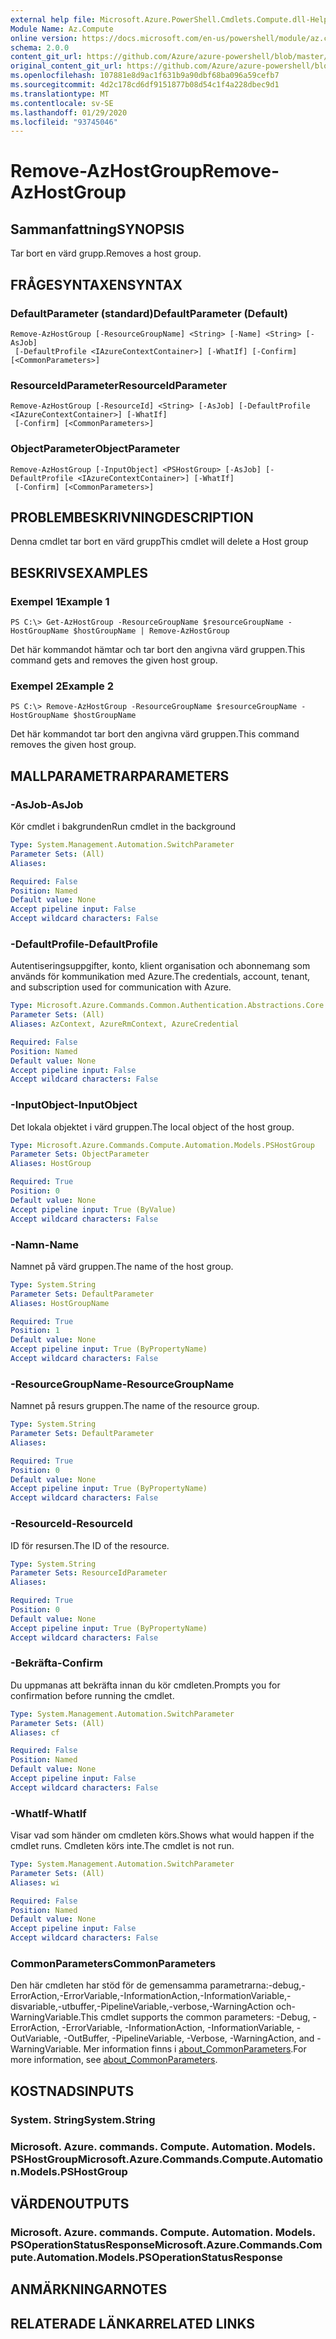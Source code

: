 ```yaml
---
external help file: Microsoft.Azure.PowerShell.Cmdlets.Compute.dll-Help.xml
Module Name: Az.Compute
online version: https://docs.microsoft.com/en-us/powershell/module/az.compute/remove-azhostgroup
schema: 2.0.0
content_git_url: https://github.com/Azure/azure-powershell/blob/master/src/Compute/Compute/help/Remove-AzHostGroup.md
original_content_git_url: https://github.com/Azure/azure-powershell/blob/master/src/Compute/Compute/help/Remove-AzHostGroup.md
ms.openlocfilehash: 107881e8d9ac1f631b9a90dbf68ba096a59cefb7
ms.sourcegitcommit: 4d2c178cd6df9151877b08d54c1f4a228dbec9d1
ms.translationtype: MT
ms.contentlocale: sv-SE
ms.lasthandoff: 01/29/2020
ms.locfileid: "93745046"
---
```

# <span data-ttu-id="47f06-101">Remove-AzHostGroup</span><span class="sxs-lookup"><span data-stu-id="47f06-101">Remove-AzHostGroup</span></span>

## <span data-ttu-id="47f06-102">Sammanfattning</span><span class="sxs-lookup"><span data-stu-id="47f06-102">SYNOPSIS</span></span>
<span data-ttu-id="47f06-103">Tar bort en värd grupp.</span><span class="sxs-lookup"><span data-stu-id="47f06-103">Removes a host group.</span></span>

## <span data-ttu-id="47f06-104">FRÅGESYNTAXEN</span><span class="sxs-lookup"><span data-stu-id="47f06-104">SYNTAX</span></span>

### <span data-ttu-id="47f06-105">DefaultParameter (standard)</span><span class="sxs-lookup"><span data-stu-id="47f06-105">DefaultParameter (Default)</span></span>
```
Remove-AzHostGroup [-ResourceGroupName] <String> [-Name] <String> [-AsJob]
 [-DefaultProfile <IAzureContextContainer>] [-WhatIf] [-Confirm] [<CommonParameters>]
```

### <span data-ttu-id="47f06-106">ResourceIdParameter</span><span class="sxs-lookup"><span data-stu-id="47f06-106">ResourceIdParameter</span></span>
```
Remove-AzHostGroup [-ResourceId] <String> [-AsJob] [-DefaultProfile <IAzureContextContainer>] [-WhatIf]
 [-Confirm] [<CommonParameters>]
```

### <span data-ttu-id="47f06-107">ObjectParameter</span><span class="sxs-lookup"><span data-stu-id="47f06-107">ObjectParameter</span></span>
```
Remove-AzHostGroup [-InputObject] <PSHostGroup> [-AsJob] [-DefaultProfile <IAzureContextContainer>] [-WhatIf]
 [-Confirm] [<CommonParameters>]
```

## <span data-ttu-id="47f06-108">PROBLEMBESKRIVNING</span><span class="sxs-lookup"><span data-stu-id="47f06-108">DESCRIPTION</span></span>
<span data-ttu-id="47f06-109">Denna cmdlet tar bort en värd grupp</span><span class="sxs-lookup"><span data-stu-id="47f06-109">This cmdlet will delete a Host group</span></span>

## <span data-ttu-id="47f06-110">BESKRIVS</span><span class="sxs-lookup"><span data-stu-id="47f06-110">EXAMPLES</span></span>

### <span data-ttu-id="47f06-111">Exempel 1</span><span class="sxs-lookup"><span data-stu-id="47f06-111">Example 1</span></span>
```
PS C:\> Get-AzHostGroup -ResourceGroupName $resourceGroupName -HostGroupName $hostGroupName | Remove-AzHostGroup
```

<span data-ttu-id="47f06-112">Det här kommandot hämtar och tar bort den angivna värd gruppen.</span><span class="sxs-lookup"><span data-stu-id="47f06-112">This command gets and removes the given host group.</span></span>

### <span data-ttu-id="47f06-113">Exempel 2</span><span class="sxs-lookup"><span data-stu-id="47f06-113">Example 2</span></span>
```
PS C:\> Remove-AzHostGroup -ResourceGroupName $resourceGroupName -HostGroupName $hostGroupName
```

<span data-ttu-id="47f06-114">Det här kommandot tar bort den angivna värd gruppen.</span><span class="sxs-lookup"><span data-stu-id="47f06-114">This command removes the given host group.</span></span>

## <span data-ttu-id="47f06-115">MALLPARAMETRAR</span><span class="sxs-lookup"><span data-stu-id="47f06-115">PARAMETERS</span></span>

### <span data-ttu-id="47f06-116">-AsJob</span><span class="sxs-lookup"><span data-stu-id="47f06-116">-AsJob</span></span>
<span data-ttu-id="47f06-117">Kör cmdlet i bakgrunden</span><span class="sxs-lookup"><span data-stu-id="47f06-117">Run cmdlet in the background</span></span>

```yaml
Type: System.Management.Automation.SwitchParameter
Parameter Sets: (All)
Aliases:

Required: False
Position: Named
Default value: None
Accept pipeline input: False
Accept wildcard characters: False
```

### <span data-ttu-id="47f06-118">-DefaultProfile</span><span class="sxs-lookup"><span data-stu-id="47f06-118">-DefaultProfile</span></span>
<span data-ttu-id="47f06-119">Autentiseringsuppgifter, konto, klient organisation och abonnemang som används för kommunikation med Azure.</span><span class="sxs-lookup"><span data-stu-id="47f06-119">The credentials, account, tenant, and subscription used for communication with Azure.</span></span>

```yaml
Type: Microsoft.Azure.Commands.Common.Authentication.Abstractions.Core.IAzureContextContainer
Parameter Sets: (All)
Aliases: AzContext, AzureRmContext, AzureCredential

Required: False
Position: Named
Default value: None
Accept pipeline input: False
Accept wildcard characters: False
```

### <span data-ttu-id="47f06-120">-InputObject</span><span class="sxs-lookup"><span data-stu-id="47f06-120">-InputObject</span></span>
<span data-ttu-id="47f06-121">Det lokala objektet i värd gruppen.</span><span class="sxs-lookup"><span data-stu-id="47f06-121">The local object of the host group.</span></span>

```yaml
Type: Microsoft.Azure.Commands.Compute.Automation.Models.PSHostGroup
Parameter Sets: ObjectParameter
Aliases: HostGroup

Required: True
Position: 0
Default value: None
Accept pipeline input: True (ByValue)
Accept wildcard characters: False
```

### <span data-ttu-id="47f06-122">-Namn</span><span class="sxs-lookup"><span data-stu-id="47f06-122">-Name</span></span>
<span data-ttu-id="47f06-123">Namnet på värd gruppen.</span><span class="sxs-lookup"><span data-stu-id="47f06-123">The name of the host group.</span></span>

```yaml
Type: System.String
Parameter Sets: DefaultParameter
Aliases: HostGroupName

Required: True
Position: 1
Default value: None
Accept pipeline input: True (ByPropertyName)
Accept wildcard characters: False
```

### <span data-ttu-id="47f06-124">-ResourceGroupName</span><span class="sxs-lookup"><span data-stu-id="47f06-124">-ResourceGroupName</span></span>
<span data-ttu-id="47f06-125">Namnet på resurs gruppen.</span><span class="sxs-lookup"><span data-stu-id="47f06-125">The name of the resource group.</span></span>

```yaml
Type: System.String
Parameter Sets: DefaultParameter
Aliases:

Required: True
Position: 0
Default value: None
Accept pipeline input: True (ByPropertyName)
Accept wildcard characters: False
```

### <span data-ttu-id="47f06-126">-ResourceId</span><span class="sxs-lookup"><span data-stu-id="47f06-126">-ResourceId</span></span>
<span data-ttu-id="47f06-127">ID för resursen.</span><span class="sxs-lookup"><span data-stu-id="47f06-127">The ID of the resource.</span></span>

```yaml
Type: System.String
Parameter Sets: ResourceIdParameter
Aliases:

Required: True
Position: 0
Default value: None
Accept pipeline input: True (ByPropertyName)
Accept wildcard characters: False
```

### <span data-ttu-id="47f06-128">-Bekräfta</span><span class="sxs-lookup"><span data-stu-id="47f06-128">-Confirm</span></span>
<span data-ttu-id="47f06-129">Du uppmanas att bekräfta innan du kör cmdleten.</span><span class="sxs-lookup"><span data-stu-id="47f06-129">Prompts you for confirmation before running the cmdlet.</span></span>

```yaml
Type: System.Management.Automation.SwitchParameter
Parameter Sets: (All)
Aliases: cf

Required: False
Position: Named
Default value: None
Accept pipeline input: False
Accept wildcard characters: False
```

### <span data-ttu-id="47f06-130">-WhatIf</span><span class="sxs-lookup"><span data-stu-id="47f06-130">-WhatIf</span></span>
<span data-ttu-id="47f06-131">Visar vad som händer om cmdleten körs.</span><span class="sxs-lookup"><span data-stu-id="47f06-131">Shows what would happen if the cmdlet runs.</span></span>
<span data-ttu-id="47f06-132">Cmdleten körs inte.</span><span class="sxs-lookup"><span data-stu-id="47f06-132">The cmdlet is not run.</span></span>

```yaml
Type: System.Management.Automation.SwitchParameter
Parameter Sets: (All)
Aliases: wi

Required: False
Position: Named
Default value: None
Accept pipeline input: False
Accept wildcard characters: False
```

### <span data-ttu-id="47f06-133">CommonParameters</span><span class="sxs-lookup"><span data-stu-id="47f06-133">CommonParameters</span></span>
<span data-ttu-id="47f06-134">Den här cmdleten har stöd för de gemensamma parametrarna:-debug,-ErrorAction,-ErrorVariable,-InformationAction,-InformationVariable,-disvariable,-utbuffer,-PipelineVariable,-verbose,-WarningAction och-WarningVariable.</span><span class="sxs-lookup"><span data-stu-id="47f06-134">This cmdlet supports the common parameters: -Debug, -ErrorAction, -ErrorVariable, -InformationAction, -InformationVariable, -OutVariable, -OutBuffer, -PipelineVariable, -Verbose, -WarningAction, and -WarningVariable.</span></span> <span data-ttu-id="47f06-135">Mer information finns i [about_CommonParameters](https://go.microsoft.com/fwlink/?LinkID=113216).</span><span class="sxs-lookup"><span data-stu-id="47f06-135">For more information, see [about_CommonParameters](https://go.microsoft.com/fwlink/?LinkID=113216).</span></span>

## <span data-ttu-id="47f06-136">KOSTNADS</span><span class="sxs-lookup"><span data-stu-id="47f06-136">INPUTS</span></span>

### <span data-ttu-id="47f06-137">System. String</span><span class="sxs-lookup"><span data-stu-id="47f06-137">System.String</span></span>

### <span data-ttu-id="47f06-138">Microsoft. Azure. commands. Compute. Automation. Models. PSHostGroup</span><span class="sxs-lookup"><span data-stu-id="47f06-138">Microsoft.Azure.Commands.Compute.Automation.Models.PSHostGroup</span></span>

## <span data-ttu-id="47f06-139">VÄRDEN</span><span class="sxs-lookup"><span data-stu-id="47f06-139">OUTPUTS</span></span>

### <span data-ttu-id="47f06-140">Microsoft. Azure. commands. Compute. Automation. Models. PSOperationStatusResponse</span><span class="sxs-lookup"><span data-stu-id="47f06-140">Microsoft.Azure.Commands.Compute.Automation.Models.PSOperationStatusResponse</span></span>

## <span data-ttu-id="47f06-141">ANMÄRKNINGAR</span><span class="sxs-lookup"><span data-stu-id="47f06-141">NOTES</span></span>

## <span data-ttu-id="47f06-142">RELATERADE LÄNKAR</span><span class="sxs-lookup"><span data-stu-id="47f06-142">RELATED LINKS</span></span>
